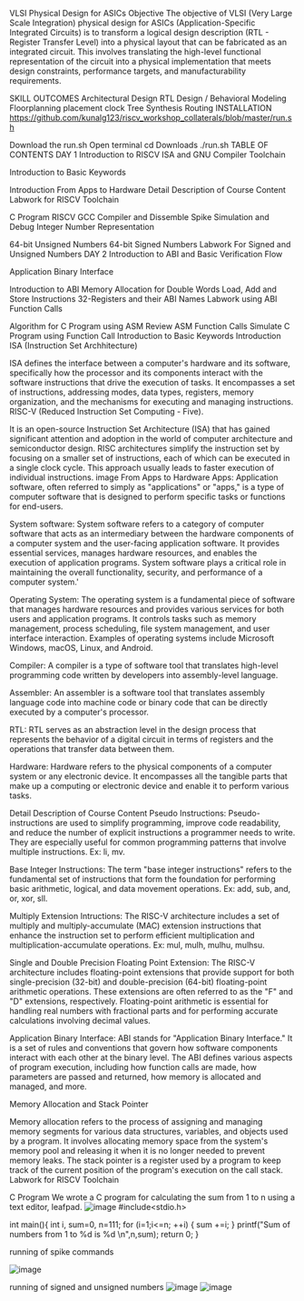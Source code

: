 VLSI Physical Design for ASICs
Objective
The objective of VLSI (Very Large Scale Integration) physical design for ASICs (Application-Specific Integrated Circuits) is to transform a logical design description (RTL - Register Transfer Level) into a physical layout that can be fabricated as an integrated circuit. This involves translating the high-level functional representation of the circuit into a physical implementation that meets design constraints, performance targets, and manufacturability requirements.

SKILL OUTCOMES
Architectural Design
RTL Design / Behavioral Modeling
Floorplanning
placement
clock Tree Synthesis
Routing
INSTALLATION
https://github.com/kunalg123/riscv_workshop_collaterals/blob/master/run.sh

Download the run.sh
Open terminal
cd Downloads
./run.sh
TABLE OF CONTENTS
DAY 1
Introduction to RISCV ISA and GNU Compiler Toolchain

Introduction to Basic Keywords

Introduction
From Apps to Hardware
Detail Description of Course Content
Labwork for RISCV Toolchain

C Program
RISCV GCC Compiler and Dissemble
Spike Simulation and Debug
Integer Number Representation

64-bit Unsigned Numbers
64-bit Signed Numbers
Labwork For Signed and Unsigned Numbers
DAY 2
Introduction to ABI and Basic Verification Flow

Application Binary Interface

Introduction to ABI
Memory Allocation for Double Words
Load, Add and Store Instructions
32-Registers and their ABI Names
Labwork using ABI Function Calls

Algorithm for C Program using ASM
Review ASM Function Calls
Simulate C Program using Function Call
Introduction to Basic Keywords
Introduction
ISA (Instruction Set Archhitecture)

ISA defines the interface between a computer's hardware and its software, specifically how the processor and its components interact with the software instructions that drive the execution of tasks.
It encompasses a set of instructions, addressing modes, data types, registers, memory organization, and the mechanisms for executing and managing instructions.
RISC-V (Reduced Instruction Set Computing - Five).

It is an open-source Instruction Set Architecture (ISA) that has gained significant attention and adoption in the world of computer architecture and semiconductor design.
RISC architectures simplify the instruction set by focusing on a smaller set of instructions, each of which can be executed in a single clock cycle. This approach usually leads to faster execution of individual instructions.
image
From Apps to Hardware
Apps: Application software, often referred to simply as "applications" or "apps," is a type of computer software that is designed to perform specific tasks or functions for end-users.

System software: System software refers to a category of computer software that acts as an intermediary between the hardware components of a computer system and the user-facing application software. It provides essential services, manages hardware resources, and enables the execution of application programs. System software plays a critical role in maintaining the overall functionality, security, and performance of a computer system.'

Operating System: The operating system is a fundamental piece of software that manages hardware resources and provides various services for both users and application programs. It controls tasks such as memory management, process scheduling, file system management, and user interface interaction. Examples of operating systems include Microsoft Windows, macOS, Linux, and Android.

Compiler: A compiler is a type of software tool that translates high-level programming code written by developers into assembly-level language.

Assembler: An assembler is a software tool that translates assembly language code into machine code or binary code that can be directly executed by a computer's processor.

RTL: RTL serves as an abstraction level in the design process that represents the behavior of a digital circuit in terms of registers and the operations that transfer data between them.

Hardware: Hardware refers to the physical components of a computer system or any electronic device. It encompasses all the tangible parts that make up a computing or electronic device and enable it to perform various tasks.

Detail Description of Course Content
Pseudo Instructions: Pseudo-instructions are used to simplify programming, improve code readability, and reduce the number of explicit instructions a programmer needs to write. They are especially useful for common programming patterns that involve multiple instructions. Ex: li, mv.

Base Integer Instructions: The term "base integer instructions" refers to the fundamental set of instructions that form the foundation for performing basic arithmetic, logical, and data movement operations. Ex: add, sub, and, or, xor, sll.

Multiply Extension Intructions: The RISC-V architecture includes a set of multiply and multiply-accumulate (MAC) extension instructions that enhance the instruction set to perform efficient multiplication and multiplication-accumulate operations. Ex: mul, mulh, mulhu, mulhsu.

Single and Double Precision Floating Point Extension: The RISC-V architecture includes floating-point extensions that provide support for both single-precision (32-bit) and double-precision (64-bit) floating-point arithmetic operations. These extensions are often referred to as the "F" and "D" extensions, respectively. Floating-point arithmetic is essential for handling real numbers with fractional parts and for performing accurate calculations involving decimal values.

Application Binary Interface: ABI stands for "Application Binary Interface." It is a set of rules and conventions that govern how software components interact with each other at the binary level. The ABI defines various aspects of program execution, including how function calls are made, how parameters are passed and returned, how memory is allocated and managed, and more.

Memory Allocation and Stack Pointer

Memory allocation refers to the process of assigning and managing memory segments for various data structures, variables, and objects used by a program. It involves allocating memory space from the system's memory pool and releasing it when it is no longer needed to prevent memory leaks.
The stack pointer is a register used by a program to keep track of the current position of the program's execution on the call stack.
Labwork for RISCV Toolchain

C Program
We wrote a C program for calculating the sum from 1 to n using a text editor, leafpad.
![image](https://github.com/ughdeiek/pes_asic_class/assets/142580251/f1b66028-3d31-4f26-ae4f-1d48e21d577f)
#include<stdio.h>

int main(){
	int i, sum=0, n=111;
	for (i=1;i<=n; ++i) {
	sum +=i;
	}
	printf("Sum of numbers from 1 to %d is %d \n",n,sum);
	return 0;
}

running of spike commands

![image](https://github.com/ughdeiek/pes_asic_class/assets/142580251/ed2cbcd6-fe10-4a4e-b8a8-f2f851a1d99d)

running of signed and unsigned numbers
![image](https://github.com/ughdeiek/pes_asic_class/assets/142580251/4b6d7c4f-c309-4808-b61c-c0621c3e0a6f)
![image](https://github.com/ughdeiek/pes_asic_class/assets/142580251/419d8786-6524-4b00-a5d1-b8085f88e898)








